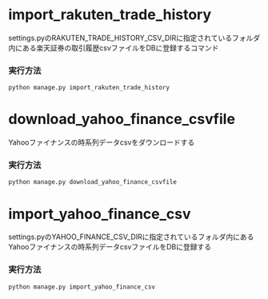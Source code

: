 # import_rakuten_trade_history
settings.pyのRAKUTEN_TRADE_HISTORY_CSV_DIRに指定されているフォルダ内にある楽天証券の取引履歴csvファイルをDBに登録するコマンド
### 実行方法
`python manage.py import_rakuten_trade_history`

# download_yahoo_finance_csvfile
Yahooファイナンスの時系列データcsvをダウンロードする
### 実行方法
`python manage.py download_yahoo_finance_csvfile`

# import_yahoo_finance_csv
settings.pyのYAHOO_FINANCE_CSV_DIRに指定されているフォルダ内にあるYahooファイナンスの時系列データcsvファイルをDBに登録する
### 実行方法
`python manage.py import_yahoo_finance_csv`
